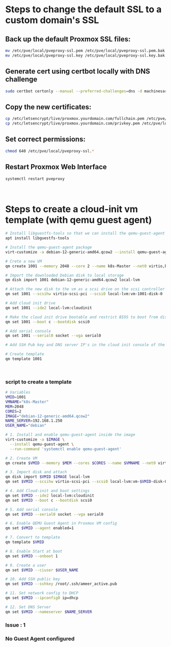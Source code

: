 
# Steps to change the default SSL to a custom domain's SSL

## Back up the default Proxmox SSL files:
``` bash
mv /etc/pve/local/pveproxy-ssl.pem /etc/pve/local/pveproxy-ssl.pem.bak
mv /etc/pve/local/pveproxy-ssl.key /etc/pve/local/pveproxy-ssl.key.bak
```

## Generate cert using certbot locally with DNS challenge
``` bash
sudo certbot certonly --manual --preferred-challenges=dns -d machinesarehere.in -d *.machinesarehere.in
```

## Copy the new certificates:
``` bash
cp /etc/letsencrypt/live/proxmox.yourdomain.com/fullchain.pem /etc/pve/local/pveproxy-ssl.pem
cp /etc/letsencrypt/live/proxmox.yourdomain.com/privkey.pem /etc/pve/local/pveproxy-ssl.key
```

## Set correct permissions:
``` bash
chmod 640 /etc/pve/local/pveproxy-ssl.*
```

## Restart Proxmox Web Interface
``` bash
systemctl restart pveproxy
```

<br>

# Steps to create a cloud-init vm template (with qemu guest agent)

``` bash
# Install libguestfs-tools so that we can install the qemu-guest-agent on to the downloaded image
apt install libguestfs-tools

# Install the qemu-guest-agent package
virt-customize -a debian-12-generic-amd64.qcow2 --install qemu-guest-agent

# Crete a new VM
qm create 1001 --memory 2048 --core 2 --name k8s-Master --net0 virtio,bridge=vmbr0

# Import the downloaded Debian disk to local storage 
qm disk import 1001 debian-12-generic-amd64.qcow2 local-lvm

# Attach the new disk to the vm as a scsi drive on the scsi controller
qm set 1001 --scsihw virtio-scsi-pci --scsi0 local-lvm:vm-1001-disk-0

# Add cloud init drive
qm set 1001 --ide2 local-lvm:cloudinit

# Make the cloud init drive bootable and restrict BIOS to boot from disk only
qm set 1001 --boot c --bootdisk scsi0

# Add serial console
qm set 1001 --serial0 socket --vga serial0

# Add SSH Pub key and DNS server IP's in the cloud init console of the VM 1001

# Create template
qm template 1001

```
<br>

### script to create a template

``` bash
# Variables
VMID=1001
VMNAME="k8s-Master"
MEM=2048
CORES=2
IMAGE="debian-12-generic-amd64.qcow2"
NAME_SERVER=192.168.1.250
USER_NAME="debian"

# 1. Install and enable qemu-guest-agent inside the image
virt-customize -a $IMAGE \
  --install qemu-guest-agent \
  --run-command 'systemctl enable qemu-guest-agent'

# 2. Create VM
qm create $VMID --memory $MEM --cores $CORES --name $VMNAME --net0 virtio,bridge=vmbr0

# 3. Import disk and attach
qm disk import $VMID $IMAGE local-lvm
qm set $VMID --scsihw virtio-scsi-pci --scsi0 local-lvm:vm-$VMID-disk-0

# 4. Add Cloud-init and boot settings
qm set $VMID --ide2 local-lvm:cloudinit
qm set $VMID --boot c --bootdisk scsi0

# 5. Add serial console
qm set $VMID --serial0 socket --vga serial0

# 6. Enable QEMU Guest Agent in Proxmox VM config
qm set $VMID --agent enabled=1

# 7. Convert to template
qm template $VMID

# 8. Enable Start at boot
qm set $VMID --onboot 1

# 9. Create a user
qm set $VMID --ciuser $USER_NAME

# 10. Add SSH public key
qm set $VMID --sshkey /root/.ssh/ameer_active.pub

# 11. Set network config to DHCP
qm set $VMID --ipconfig0 ip=dhcp

# 12. Set DNS Server
qm set $VMID --nameserver $NAME_SERVER
```


### Issue : 1 

### No Guest Agent configured






